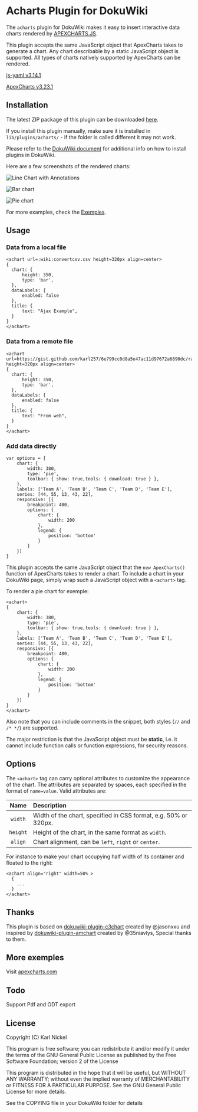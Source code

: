 # Acharts Plugin for DokuWiki

The `acharts` plugin for DokuWiki makes it easy to insert interactive data charts rendered by [APEXCHARTS.JS](http://www.apexcharts.com/).

This plugin accepts the same JavaScript object that ApexCharts takes to generate a chart. Any chart describable by a static JavaScript object is supported. All types of charts natively supported by ApexCharts can be rendered.

[js-yaml v3.14.1](https://github.com/nodeca/js-yaml)

[ApexCharts v3.23.1](https://github.com/apexcharts/apexcharts.js)

## Installation
The latest ZIP package of this plugin can be downloaded [here](https://github.com/karl257/dokuwiki-plugin-acharts/archive/master.zip).

If you install this plugin manually, make sure it is installed in `lib/plugins/acharts/` - if the folder is called different it may not work.

Please refer to the [DokuWiki document](http://www.dokuwiki.org/plugins) for additional info on how to install plugins in DokuWiki.

Here are a few screenshots of the rendered charts:

![Line Chart with Annotations](https://i.imgur.com/HvWG7Lk.png)

![Bar chart](https://i.imgur.com/h3TPT0D.png)

![Pie chart](https://i.imgur.com/qS26V9z.png)

For more examples, check the [Exemples](https://apexcharts.com/javascript-chart-demos).

## Usage

### Data from a local file

```
<achart url=:wiki:convertcsv.csv height=320px align=center>
{
  chart: {
      height: 350,
      type: 'bar',
  },
  dataLabels: {
      enabled: false
  },
  title: {
      text: "Ajax Example",
  }
}
</achart>
```

### Data from a remote file
```
<achart url=https://gist.github.com/karl257/6e799cc0d8a5e47ac11d97672a6890dc/raw/0a80ea7ff3b89d0f376aec0eff0d817550b32334/convertcsv.csv height=320px align=center>
{
  chart: {
      height: 350,
      type: 'bar',
  },
  dataLabels: {
      enabled: false
  },
  title: {
      text: "From web",
  }
}
</achart>
```

### Add data directly

```
var options = {
    chart: {
        width: 380,
        type: 'pie',
        toolbar: { show: true,tools: { download: true } },
    },
    labels: ['Team A', 'Team B', 'Team C', 'Team D', 'Team E'],
    series: [44, 55, 13, 43, 22],
    responsive: [{
        breakpoint: 480,
        options: {
            chart: {
                width: 200
            },
            legend: {
                position: 'bottom'
            }
        }
    }]
}
```
This plugin accepts the same JavaScript object that the `new ApexCharts()` function of ApexCharts takes to render a chart. To include a chart in your DokuWiki page, simply wrap such a JavaScript object with a `<achart>` tag.

To render a pie chart for exemple:
```
<achart>
{
    chart: {
        width: 380,
        type: 'pie',
        toolbar: { show: true,tools: { download: true } },
    },
    labels: ['Team A', 'Team B', 'Team C', 'Team D', 'Team E'],
    series: [44, 55, 13, 43, 22],
    responsive: [{
        breakpoint: 480,
        options: {
            chart: {
                width: 200
            },
            legend: {
                position: 'bottom'
            }
        }
    }]
}
</achart>
```

Also note that you can include comments in the snippet, both styles (`//` and `/* */`) are supported.

The major restriction is that the JavaScript object must be **static**, i.e. it cannot include function calls or function expressions, for security reasons.

## Options
The `<achart>` tag can carry optional attributes to customize the appearance of the chart. The attributes are separated by spaces, each specified in the format of `name=value`. Valid attributes are:

| Name     | Description |
|:--------:|:----------- |
| `width`  | Width of the chart, specified in CSS format, e.g. 50% or 320px. |
| `height` | Height of the chart, in the same format as `width`. |
| `align`  | Chart alignment, can be `left`, `right` or `center`. |

For instance to make your chart occupying half width of its container and floated to the right:
```
<achart align="right" width=50% >
  {
    ...
  }
</achart>
```

## Thanks
This plugin is based on [dokuwiki-plugin-c3chart](https://github.com/jasonxxu/dokuwiki-plugin-c3chart) created by @jasonxxu and inspired by [dokuwiki-plugin-amchart](https://github.com/35niavlys/dokuwiki-plugin-amchart) created by @35niavlys, Special thanks to them.

## More exemples ##
Visit [apexcharts.com](https://apexcharts.com/javascript-chart-demos/)

## Todo

Support Pdf and ODT export

## License
Copyright (C) Karl Nickel

This program is free software; you can redistribute it and/or modify
it under the terms of the GNU General Public License as published by
the Free Software Foundation; version 2 of the License

This program is distributed in the hope that it will be useful,
but WITHOUT ANY WARRANTY; without even the implied warranty of
MERCHANTABILITY or FITNESS FOR A PARTICULAR PURPOSE.  See the
GNU General Public License for more details.

See the COPYING file in your DokuWiki folder for details
